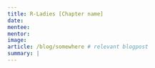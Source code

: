 ```yaml
---
title: R-Ladies [Chapter name]
date:
mentee:
mentor:
image:
article: /blog/somewhere # relevant blogpost
summary: |
---
```

